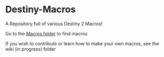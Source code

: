 # Destiny-Macros
A Repository full of various Destiny 2 Macros!

Go to the [Macros folder](../Macros) to find macros

If you wish to contribute or learn how to make your own macros, see the wiki (in progress) folder

